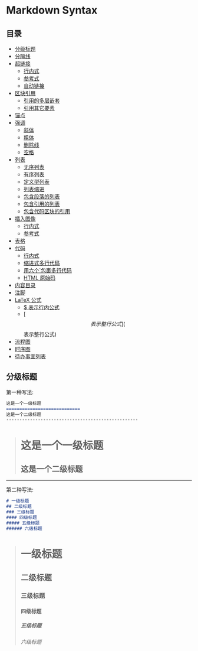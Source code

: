 # Markdown Syntax

## 目录

- [分级标题](分级标题)
- [分隔线](分隔线)
- [超链接](超链接)
  - [行内式](行内式)
  - [参考式](参考式)
  - [自动链接](自动链接)
- [区块引用](区块引用)
  - [引用的多层嵌套](引用的多层嵌套)
  - [引用其它要素](引用其它要素)
- [锚点](锚点)
- [强调](强调)
  - [斜体](斜体)
  - [粗体](粗体)
  - [删除线](删除线)
  - [空格](空格)
- [列表](列表)
  - [无序列表](无序列表)
  - [有序列表](有序列表)
  - [定义型列表](定义型列表)
  - [列表缩进](列表缩进)
  - [包含段落的列表](包含段落的列表)
  - [包含引用的列表](包含引用的列表)
  - [包含代码区块的引用](包含代码区块的引用)
- [插入图像](插入图像)
  - [行内式](行内式)
  - [参考式](参考式)
- [表格](表格)
- [代码](代码)
  - [行内式](行内式)
  - [缩进式多行代码](缩进式多行代码)
  - [用六个`包裹多行代码](用六个包裹多行代码)
  - [HTML 原始码](HTML原始码)
- [内容目录](内容目录)
- [注脚](注脚)
- [LaTeX 公式](LaTeX公式)
  - [$ 表示行内公式]($表示行内公式)
  - [$$ 表示整行公式]($$表示整行公式)
- [流程图](流程图)
- [时序图](时序图)
- [待办事宜列表](待办事宜列表)

## 分级标题

第一种写法:

``` markdown
这是一个一级标题
============================
这是一个二级标题
--------------------------------------------------
```

> 这是一个一级标题
> ============================
> 这是一个二级标题
> --------------------------------------------------

* * *

第二种写法:

``` markdown
# 一级标题
## 二级标题
### 三级标题
#### 四级标题
##### 五级标题
###### 六级标题
```

> # 一级标题
> ## 二级标题
> ### 三级标题
> #### 四级标题
> ##### 五级标题
> ###### 六级标题